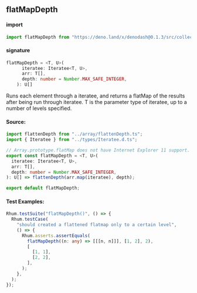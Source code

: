 ## flatMapDepth

#### import

```typescript
import flatMapDepth from "https://deno.land/x/denodash@0.1.3/src/collection/flatMapDepth.ts";
```

#### signature

```typescript
flatMapDepth = <T, U>(
      iteratee: Iteratee<T, U>,
      arr: T[],
      depth: number = Number.MAX_SAFE_INTEGER,
    ): U[]
```

Runs each element through a iteratee, and returns a flatMap of the results after
being run through iteratee. T is the parameter type of iteratee, up to a number
of levels specified.

#### Source:

```typescript
import flattenDepth from "../array/flattenDepth.ts";
import { Iteratee } from "../types/Iteratee.d.ts";

// Array.prototype.flatMap does not have Internet Explorer 11 support.
export const flatMapDepth = <T, U>(
  iteratee: Iteratee<T, U>,
  arr: T[],
  depth: number = Number.MAX_SAFE_INTEGER,
): U[] => flattenDepth(arr.map(iteratee), depth);

export default flatMapDepth;
```

#### Test Examples:

```typescript
Rhum.testSuite("flatMapDepth()", () => {
  Rhum.testCase(
    "should created a flattened flatmap only to a certain level",
    () => {
      Rhum.asserts.assertEquals(
        flatMapDepth((n: any) => [[[n, n]]], [1, 2], 2),
        [
          [1, 1],
          [2, 2],
        ],
      );
    },
  );
});
```
